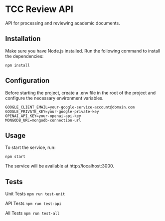# TCC Review API
API for processing and reviewing academic documents.

## Installation
Make sure you have Node.js installed. Run the following command to install the dependencies:

```
npm install
```

## Configuration
Before starting the project, create a .env file in the root of the project and configure the necessary environment variables.

```
GOOGLE_CLIENT_EMAIL=your-google-service-account@domain.com
GOOGLE_PRIVATE_KEY=your-google-private-key
OPENAI_API_KEY=your-openai-api-key
MONGODB_URL=mongodb-connection-url
```

## Usage
To start the service, run:

```
npm start
```
The service will be available at http://localhost:3000.

## Tests

Unit Tests
```npm run test-unit```

API Tests
```npm run test-api```

All Tests
```npm run test-all```
